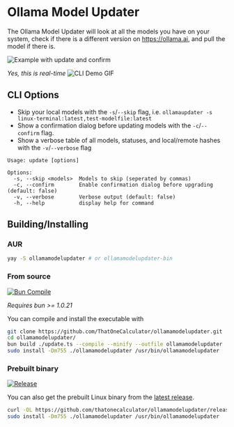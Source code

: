 # Ollama Model Updater

The Ollama Model Updater will look at all the models you have on your system, check if there is a different version on https://ollama.ai, and pull the model if there is.

![Example with update and confirm](https://github.com/ThatOneCalculator/ollamamodelupdater/assets/44733677/39236856-d2c0-4920-9806-d4b6383f6c00)

*Yes, this is real-time*
![CLI Demo GIF](https://github.com/ThatOneCalculator/ollamamodelupdater/assets/44733677/8ec7f56e-c477-4641-a397-d90b2285fa53)

## CLI Options

- Skip your local models with the `-s`/`--skip` flag, i.e. `ollamaupdater -s linux-terminal:latest,test-modelfile:latest`
- Show a confirmation dialog before updating models with the `-c`/`--confirm` flag.
- Show a verbose table of all models, statuses, and local/remote hashes with the `-v`/`--verbose` flag

```man
Usage: update [options]

Options:
  -s, --skip <models>  Models to skip (seperated by commas)
  -c, --confirm        Enable confirmation dialog before upgrading (default: false)
  -v, --verbose        Verbose output (default: false)
  -h, --help           display help for command
```

## Building/Installing

### AUR

```sh
yay -S ollamamodelupdater # or ollamamodelupdater-bin
```

### From source

[![Bun Compile](https://github.com/ThatOneCalculator/ollamamodelupdater-bun/actions/workflows/main.yml/badge.svg)](https://github.com/ThatOneCalculator/ollamamodelupdater-bun/actions/workflows/main.yml)

*Requires bun >= 1.0.21*

You can compile and install the executable with

```sh
git clone https://github.com/ThatOneCalculator/ollamamodelupdater.git
cd ollamamodelupdater/
bun build ./update.ts --compile --minify --outfile ollamamodelupdater
sudo install -Dm755 ./ollamamodelupdater /usr/bin/ollamamodelupdater
```

### Prebuilt binary

[![Release](https://github.com/ThatOneCalculator/ollamamodelupdater-bun/actions/workflows/release.yml/badge.svg)](https://github.com/ThatOneCalculator/ollamamodelupdater-bun/actions/workflows/release.yml)

You can also get the prebuilt Linux binary from the [latest release](https://github.com/ThatOneCalculator/ollamamodelupdater-bun/releases/latest).

```sh
curl -OL https://github.com/thatonecalculator/ollamamodelupdater/releases/download/v0.8.0/ollamamodelupdater
sudo install -Dm755 ./ollamamodelupdater /usr/bin/ollamamodelupdater
```
